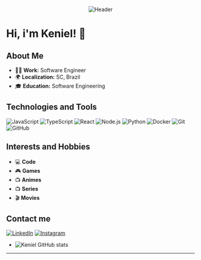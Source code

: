 <div align="center">
  <img src="https://i.pinimg.com/originals/e8/f9/fe/e8f9feac456fc8e449e99afa56bb1752.gif" alt="Header">
</div>

# Hi, i'm Keniel! 👋

## About Me

- 👨‍💻 **Work:** Software Engineer
- 🌍 **Localization:** SC, Brazil
- 🎓 **Education:** Software Engineering

## Technologies and Tools

![JavaScript](https://img.shields.io/badge/JavaScript-F7DF1E?style=for-the-badge&logo=javascript&logoColor=black)
![TypeScript](https://img.shields.io/badge/TypeScript-007ACC?style=for-the-badge&logo=typescript&logoColor=white)
![React](https://img.shields.io/badge/React-20232A?style=for-the-badge&logo=react&logoColor=61DAFB)
![Node.js](https://img.shields.io/badge/Node.js-43853D?style=for-the-badge&logo=node-dot-js&logoColor=white)
![Python](https://img.shields.io/badge/Python-3776AB?style=for-the-badge&logo=python&logoColor=white)
![Docker](https://img.shields.io/badge/Docker-2496ED?style=for-the-badge&logo=docker&logoColor=white)
![Git](https://img.shields.io/badge/Git-F05032?style=for-the-badge&logo=git&logoColor=white)
![GitHub](https://img.shields.io/badge/GitHub-181717?style=for-the-badge&logo=github&logoColor=white)

## Interests and Hobbies

- 💻 **Code**
- 🎮 **Games**
- 📺 **Animes**
- 📺 **Series**
- 🎬 **Movies**

## Contact me

[![LinkedIn](https://img.shields.io/badge/LinkedIn-0077B5?style=for-the-badge&logo=linkedin&logoColor=white)](https://www.linkedin.com/in/keniel-nunes/)
[![Instagram](https://img.shields.io/badge/Instagram-E4405F?style=for-the-badge&logo=instagram&logoColor=white)](https://www.instagram.com/keny_alves/)

- ![Keniel GitHub stats](https://github-readme-stats.vercel.app/api?username=kenielnunes&show_icons=true&theme=radical)

---
